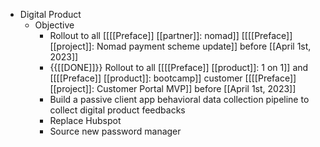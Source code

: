 - Digital Product
    - Objective
        - Rollout to all [[[[Preface]] [[partner]]: nomad]] [[[[Preface]] [[project]]: Nomad payment scheme update]] before [[April 1st, 2023]]
        - {{[[DONE]]}}  Rollout to all [[[[Preface]] [[product]]: 1 on 1]] and [[[[Preface]] [[product]]: bootcamp]] customer [[[[Preface]] [[project]]: Customer Portal MVP]] before [[April 1st, 2023]]
        - Build a passive client app behavioral data collection pipeline to collect digital product feedbacks
        - Replace Hubspot
        - Source new password manager
